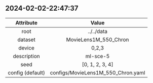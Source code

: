 
## 2024-02-02-22:47:37 


|  Attribute   |   Value   |
| :-------------: | :-----------: |
|  root  |   ../../data    |
|  dataset  |   MovieLens1M_550_Chron    |
|  device  |   0,2,3    |
|  description  |   ml-sce-5    |
|  seed  |   [0, 1, 2, 3, 4]    |
|  config (default)  |   configs/MovieLens1M_550_Chron.yaml    |
